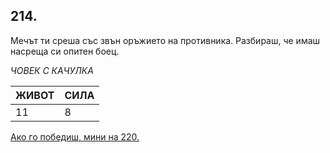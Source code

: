 ## 214.

Мечът ти среша със звън оръжието на противника. Разбираш, че
имаш насреща си опитен боец.

_ЧОВЕК С КАЧУЛКА_

ЖИВОТ | СИЛА
--- | ---
11 | 8

[Ако го победиш, мини на 220.](./220)
